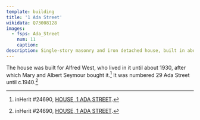 ```yaml
---
template: building
title: '1 Ada Street'
wikidata: Q73008128
images:
  - fsps: Ada_Street
    num: 11
    caption: 
description: Single-story masonry and iron detached house, built in about 1910.
---
```

The house was built for Alfred West, who lived in it until about 1930, after which Mary and Albert Seymour bought it.[^1]
It was numbered 29 Ada Street until c.1940.[^1]

[^1]: inHerit #24690, [HOUSE, 1 ADA STREET](http://inherit.stateheritage.wa.gov.au/public/p/24690).
